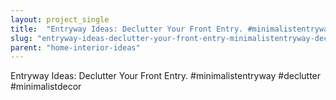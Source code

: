 ```yaml
---
layout: project_single
title:  "Entryway Ideas: Declutter Your Front Entry. #minimalistentryway #declutter #minimalistdecor"
slug: "entryway-ideas-declutter-your-front-entry-minimalistentryway-declutter-minimalistdecor"
parent: "home-interior-ideas"
---
```

Entryway Ideas: Declutter Your Front Entry. #minimalistentryway #declutter #minimalistdecor